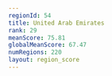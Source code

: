 ```yaml
---
regionId: 54
title: United Arab Emirates
rank: 29
meanScore: 75.81
globalMeanScore: 67.47
numRegions: 220
layout: region_score
---
```

